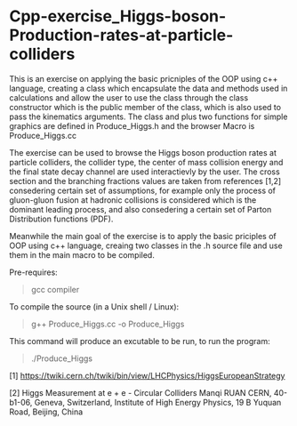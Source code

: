# Cpp-exercise_Higgs-boson-Production-rates-at-particle-colliders
This is an exercise on applying the basic pricniples of the OOP using c++ language, creating a class which encapsulate the data and methods used in calculations and allow the user to use the class through the class constructor which is the public member of the class, which is also used to pass the kinematics arguments. The class and plus two functions for simple graphics are defined in Produce_Higgs.h and the browser Macro is Produce_Higgs.cc

The exercise can be used to browse the Higgs boson production rates at particle colliders, the collider type, the center of mass collision energy and the final state decay channel are used interactievly by
the user. The cross section and the branching fractions values are taken from references [1,2] consedering certain set of assumptions, for example only the process of gluon-gluon fusion at hadronic collisions is considered which is the dominant leading process, and also consedering a certain set of Parton Distribution functions (PDF).

Meanwhile the main goal of the exercise is to apply the basic priciples of OOP using c++ language, creaing two classes in the .h source file and use them in the main macro to be compiled.

Pre-requires:
> gcc compiler

To compile the source (in a Unix shell / Linux):
> g++ Produce_Higgs.cc -o Produce_Higgs

 This command will produce an excutable to be run, to run the program:
> ./Produce_Higgs


[1] https://twiki.cern.ch/twiki/bin/view/LHCPhysics/HiggsEuropeanStrategy

[2] Higgs Measurement at e + e - Circular Colliders Manqi RUAN CERN, 40-b1-06, Geneva, Switzerland, Institute of High Energy Physics, 19 B Yuquan Road, Beijing, China
